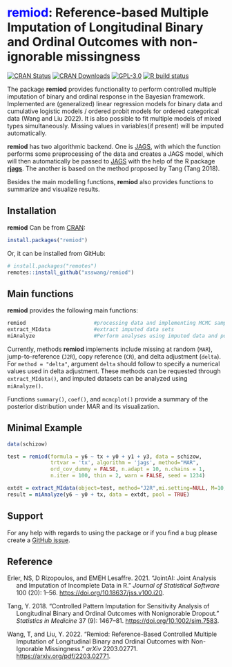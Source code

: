 
<!-- README.md is generated from README.Rmd. Please edit that file -->

# <span style="color: blue;">remiod</span>: Reference-based Multiple Imputation of Longitudinal Binary and Ordinal Outcomes with non-ignorable missingness

<!-- badges: start -->

[![CRAN
Status](https://www.r-pkg.org/badges/version/remiod)](https://CRAN.R-project.org/package=remiod)
[![CRAN
Downloads](https://cranlogs.r-pkg.org/badges/remiod)](https://cran.r-project.org/package=remiod)
[![GPL-3.0](https://img.shields.io/github/license/xsswang/remiod?logo=GNU&logoColor=FFFFFF&style=flat-square)](https://cran.r-project.org/package=remiod)
[![R build
status](https://github.com/xsswang/remiod/workflows/R-CMD-check/badge.svg)](https://github.com/xsswang/remiod/actions)
<!-- badges: end -->

The package **remiod** provides functionality to perform controlled
multiple imputation of binary and ordinal response in the Bayesian
framework. Implemented are (generalized) linear regression models for
binary data and cumulative logistic models / ordered probit models for ordered categorical data
(Wang and Liu 2022). It is also possible to fit multiple models of mixed
types simultaneously. Missing values in variables(if present) will be imputed
automatically.

**remiod** has two algorithmic backend. One is
[JAGS](https://mcmc-jags.sourceforge.io/), with which the function
performs some preprocessing of the data and creates a JAGS model, which
will then automatically be passed to
[JAGS](https://mcmc-jags.sourceforge.io/) with the help of the R package
[**rjags**](https://CRAN.R-project.org/package=rjags). The another is
based on the method proposed by Tang (Tang 2018).

Besides the main modelling functions, **remiod** also provides functions
to summarize and visualize results.

## Installation

**remiod** Can be from
[CRAN](https://cran.r-project.org/package=remiod):

``` r
install.packages("remiod")
```

Or, it can be installed from GitHub:

``` r
# install.packages("remotes")
remotes::install_github("xsswang/remiod")
```

## Main functions

**remiod** provides the following main functions:

``` r
remiod                      #processing data and implementing MCMC sampling
extract_MIdata              #extract imputed data sets
miAnalyze                   #Perform analyses using imputed data and pool results
```

Currently, methods **remiod** implements include missing at random
(`MAR`), jump-to-reference (`J2R`), copy reference (`CR`), and delta
adjustment (`delta`). For `method = "delta"`, argument `delta` should
follow to specify a numerical values used in delta adjustment. These
methods can be requested through `extract_MIdata()`, and imputed
datasets can be analyzed using `miAnalyze()`.

Functions `summary()`, `coef()`, and `mcmcplot()` provide a summary of
the posterior distribution under MAR and its visualization.

## Minimal Example

``` r
data(schizow)

test = remiod(formula = y6 ~ tx + y0 + y1 + y3, data = schizow,
              trtvar = 'tx', algorithm = 'jags', method="MAR",
              ord_cov_dummy = FALSE, n.adapt = 10, n.chains = 1,
              n.iter = 100, thin = 2, warn = FALSE, seed = 1234)

extdt = extract_MIdata(object=test, method="J2R",mi.setting=NULL, M=10, minspace=2)
result = miAnalyze(y6 ~ y0 + tx, data = extdt, pool = TRUE)
```

## Support

For any help with regards to using the package or if you find a bug
please create a [GitHub
issue](https://github.com/xsswang/remiod/issues).

## Reference

<div id="refs" class="references csl-bib-body hanging-indent">

<div id="ref-Erler2021" class="csl-entry">

Erler, NS, D Rizopoulos, and EMEH Lesaffre. 2021. “JointAI: Joint
Analysis and Imputation of Incomplete Data in R.” *Journal of
Statistical Software* 100 (20): 1–56.
<https://doi.org/10.18637/jss.v100.i20>.

</div>

<div id="ref-tang2017" class="csl-entry">

Tang, Y. 2018. “Controlled Pattern Imputation for Sensitivity Analysis
of Longitudinal Binary and Ordinal Outcomes with Nonignorable Dropout.”
*Statistics in Medicine* 37 (9): 1467–81.
<https://doi.org/10.1002/sim.7583>.

</div>

<div id="ref-wang2022" class="csl-entry">

Wang, T, and Liu, Y. 2022. “Remiod: Reference-Based Controlled Multiple
Imputation of Longitudinal Binary and Ordinal Outcomes with
Non-Ignorable Missingness.” *arXiv* 2203.02771.
<https://arxiv.org/pdf/2203.02771>.

</div>

</div>

